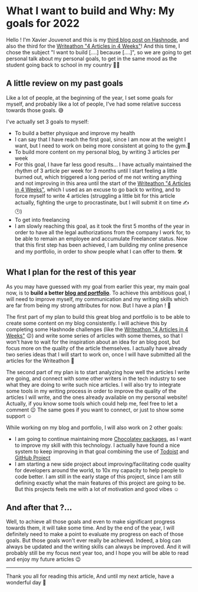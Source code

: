 # What I want to build and Why: My goals for 2022

Hello ! I'm Xavier Jouvenot and this is my [third blog post on Hashnode](https://10xlearner.hashnode.dev/what-i-want-to-build-and-why-my-goals-for-2022), and also the third for the [Writeathon "4 Articles in 4 Weeks"](https://townhall.hashnode.com/4-articles-in-4-weeks-hashnode-writeathon)! And this time, I chose the subject "I want to build [....] because [....]", so we are going to get personal talk about my personal goals, to get in the same mood as the student going back to school in my country 🧑‍🎓

## A little review on my past goals

Like a lot of people, at the beginning of the year, I set some goals for myself, and probably like a lot of people, I've had some relative success towards those goals. 😅

I've actually set 3 goals to myself:
- To build a better physique and improve my health
 - I can say that I have reach the first goal, since I am now at the weight I want, but I need to work on being more consistent at going to the gym.🏅
- To build more content on my personal blog, by writing 3 articles per week
 - For this goal, I have far less good results... I have actually maintained the rhythm of 3 article per week for 3 months until I start feeling a little burned out, which triggered a long period of me not writing anything and not improving in this area until the start of the [Writeathon "4 Articles in 4 Weeks"](https://townhall.hashnode.com/4-articles-in-4-weeks-hashnode-writeathon), which I used as an excuse to go back to writing, and to force myself to write 4 articles (struggling a little bit for this article actually, fighting the urge to procrastinate, but I will submit it on time ✍️ 🕑)
- To get into freelancing
 - I am slowly reaching this goal, as it took the first 5 months of the year in order to have all the legal authorizations from the company I work for, to be able to remain an employee and accumulate Freelancer status. Now that this first step has been achieved, I am building my online presence and my portfolio, in order to show people what I can offer to them. 🛠️


## What I plan for the rest of this year

As you may have guessed with my goal from earlier this year, my main goal now, is to **build a better [blog and portfolio](https://10xlearner.com/)**.
To achieve this ambitious goal, I will need to improve myself, my communication and my writing skills which are far from being my strong attributes for now. But I have a plan ! 🤔

The first part of my plan to build this great blog and portfolio is to be able to create some content on my blog consistently. I will achieve this by completing some Hashnode challenges (like the [Writeathon "4 Articles in 4 Weeks"](https://townhall.hashnode.com/4-articles-in-4-weeks-hashnode-writeathon) 😉) and write some series of articles with some themes, so that I won't have to wait for the inspiration about an idea for an blog post, but focus more on the quality of the article themselves. I actually have already two series ideas that I will start to work on, once I will have submitted all the articles for the Writeathon 🙂

The second part of my plan is to start analyzing how well the articles I write are going, and connect with some other writers in the tech industry to see what they are doing to write such nice articles. I will also try to integrate some tools in my writing process in order to improve the quality of the articles I will write, and the ones already available on my personal website! Actually, if you know some tools which could help me, feel free to let a comment 😉 The same goes if you want to connect, or just to show some support ☺️

While working on my blog and portfolio, I will also work on 2 other goals:
- I am going to continue maintaining more [Chocolatey packages](https://community.chocolatey.org/profiles/Xav83), as I want to improve my skill with this technology. I actually have found a nice system to keep improving in that goal combining the use of [Todoist](https://todoist.com/app/) and [GitHub Project](https://github.com/users/Xav83/projects/1/views/1)
- I am starting a new side project about improving/facilitating code quality for developers around the world, to 10x my capacity to help people to code better. I am still in the early stage of this project, since I am still defining exactly what the main features of this project are going to be. But this projects feels me with a lot of motivation and good vibes ☺️

## And after that ?...

Well, to achieve all those goals and even to make significant progress towards them, it will take some time.
And by the end of the year, I will definitely need to make a point to evaluate my progress on each of those goals.
But those goals won't ever really be achieved. Indeed, a blog can always be updated and the writing skills can always be improved. And it will probably still be my focus next year too, and I hope you will be able to read and enjoy my future articles 😉

-----------

Thank you all for reading this article,
And until my next article, have a wonderful day 🙂
